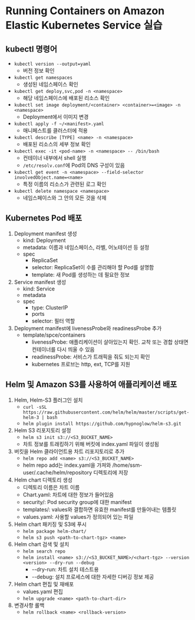 # Running Containers on Amazon Elastic Kubernetes Service 실습 
## kubectl 명령어
- `kubectl version --output=yaml`
    - 버전 정보 확인
- `kubectl get namespaces`
    - 생성된 네임스페이스 확인
- `kubectl get deploy,svc,pod -n <namespace>`
    - 해당 네임스페이스에 배포된 리소스 확인
- `kubectl set image deployment/<container> <container>=<image> -n <namespace>`
    - Deployment에서 이미지 변경
- `kubectl apply -f ~/<manifest>.yaml`
    - 매니페스트를 클러스터에 적용
- `kubectl describe [TYPE] <name> -n <namespace>`
    - 배포된 리소스의 세부 정보 확인
- `kubectl exec -it <pod-name> -n <namespace> -- /bin/bash`
    - 컨테이너 내부에서 shell 실행
    - `/etc/resolv.conf`에 Pod의 DNS 구성이 있음
- `kubectl get event -n <namespace> --field-selector involvedObject.name=<name>`
    - 특정 이름의 리소스가 관련된 로그 확인
- `kubectl delete namespace <namespace>`
    - 네임스페이스와 그 안의 모든 것을 삭제
## Kubernetes Pod 배포
1. Deployment manifest 생성
    - kind: Deployment
    - metadata: 이름과 네임스페이스, 라벨, 어노테이션 등 설정
    - spec
        - ReplicaSet
        - selector: ReplicaSet이 수를 관리해야 할 Pod를 설명함
        - template: 새 Pod를 생성하는 데 필요한 정보
2. Service manifest 생성
    - kind: Service
    - metadata
    - spec
        - type: ClusterIP
        - ports
        - selector: 필터 역할
3. Deployment manifest에 livenessProbe와 readinessProbe 추가
    - template/spce/containers
        - livenessProbe: 애플리케이션이 살아있는지 확인. 교착 또는 경합 상태면 컨테이너를 다시 띄울 수 있음
        - readinessProbe: 서비스가 트래픽을 줘도 되는지 확인
        - kubernetes 프로브는 http, ext, TCP를 지원
## Helm 및 Amazon S3를 사용하여 애플리케이션 배포
1. Helm, Helm-S3 플러그인 설치
    - `curl -sSL https://raw.githubusercontent.com/helm/helm/master/scripts/get-helm-3 | bash`
    - `helm plugin install https://github.com/hypnoglow/helm-s3.git`
2. Helm S3 리포지토리 설정
    - `helm s3 init s3://<S3_BUCKET_NAME>` 
    - 차트 정보를 트래킹하기 위해 버킷에 index.yaml 파일이 생성됨
3. 버킷을 Helm 클라이언트용 차트 리포지토리로 추가
    - `helm repo add <name> s3://<S3_BUCKET_NAME>`
    - helm repo add는 index.yaml을 가져와 /home/ssm-user/.cache/helm/repository 디렉토리에 저장
4. Helm chart 디렉토리 생성
    - 디렉토리 이름은 차트 이름
    - Chart.yaml: 차트에 대한 정보가 들어있음
    - security/: Pod security group에 대한 manifest
    - templates/: values와 결합하면 유효한 manifest를 만들어내는 템플릿
    - values.yaml: 사용할 values가 정의되어 있는 파일
5. Helm chart 패키징 및 S3에 푸시
    - `helm package helm-chart/`
    - `helm s3 push <path-to-chart-tgz> <name>`
6. Helm chart 검색 및 설치
    - `helm search repo`
    - `helm install <name> s3://<S3_BUCKET_NAME>/<chart-tgz> --version <version> --dry-run --debug`
        - --dry-run: 차트 설치 테스트용
        - --debug: 설치 프로세스에 대한 자세한 디버깅 정보 제공
7. Helm chart 편집 및 재배포
    - values.yaml 편집
    - `helm upgrade <name> <path-to-chart-dir>`
8. 변경사항 롤백
    - `helm rollback <name> <rollback-version>`